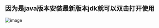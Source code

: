 ## 因为是java版本安装最新版本jdk就可以双击打开使用

![image](https://github.com/JiaqinKang/phoneNumberChecker/assets/37282586/3016122e-06d3-439c-8346-b92e8b5d7e39)
